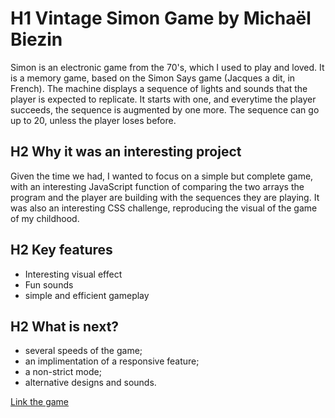 # H1 Vintage Simon Game by Michaël Biezin

Simon is an electronic game from the 70's, which I used to play and loved. It is a memory game, based on the Simon Says game (Jacques a dit, in French).
The machine displays a sequence of lights and sounds that the player is expected to replicate. It starts with one, and everytime the player succeeds,
the sequence is augmented by one more. The sequence can go up to 20, unless the player loses before.

## H2 Why it was an interesting project

Given the time we had, I wanted to focus on a simple but complete game, with an interesting JavaScript function of comparing the two arrays the program
and the player are building with the sequences they are playing. It was also an interesting CSS challenge, reproducing the visual of the game of my childhood.

## H2 Key features

- Interesting visual effect
- Fun sounds
- simple and efficient gameplay

## H2 What is next?

- several speeds of the game;
- an implimentation of a responsive feature;
- a non-strict mode;
- alternative designs and sounds.

[Link the game](https://themike1972.github.io/Simon-Game/)
